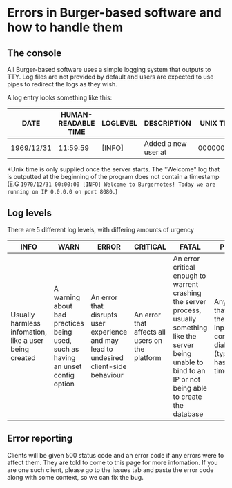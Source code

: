 # Errors in Burger-based software and how to handle them

## The console

All Burger-based software uses a simple logging system that outputs to TTY. Log files are not provided by default and users are expected to use pipes to redirect the logs as they wish.

A log entry looks something like this:

| DATE | HUMAN-READABLE TIME | LOGLEVEL | DESCRIPTION | UNIX TIME* |
|---|---|---|---|---|
| 1969/12/31 | 11:59:59 | [INFO] | Added a new user at | 0000000000 |

*Unix time is only supplied once the server starts. The "Welcome" log that is outputted at the beginning of the program does not contain a timestamp (E.G `1970/12/31 00:00:00 [INFO] Welcome to Burgernotes! Today we are running on IP 0.0.0.0 on port 8080.`)

## Log levels

There are 5 different log levels, with differing amounts of urgency

| INFO | WARN | ERROR | CRITICAL | FATAL | PROMPT |
|---|---|---|---|---|---|
| Usually harmless infomation, like a user being created | A warning about bad practices being used, such as having an unset config option | An error that disrupts user experience and may lead to undesired client-side behaviour | An error that affects all users on the platform | An error critical enough to warrent crashing the server process, usually something like the server being unable to bind to an IP or not being able to create the database | Anything that asks the user for input, like a confirmation dialog (typically has no timestamp) |

## Error reporting

Clients will be given 500 status code and an error code if any errors were to affect them. They are told to come to this page for more infomation. If you are one such client, please go to the issues tab and paste the error code along with some context, so we can fix the bug.